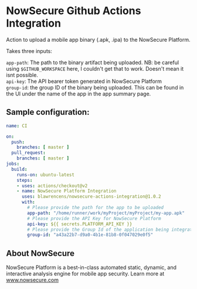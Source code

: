 # NowSecure Github Actions Integration

Action to upload a mobile app binary (.apk, .ipa) to the NowSecure Platform.

Takes three inputs:

`app-path`: The path to the binary artifact being uploaded. NB: be careful using `$GITHUB_WORKSPACE` here, I couldn't get that to work. Doesn't mean it isnt possible.  
`api-key`: The API bearer token generated in NowSecure Platform  
`group-id`: the group ID of the binary being uploaded. This can be found in the UI under the name of the app in the app summary page. 


## Sample configuration:

```yaml
name: CI

on:
  push:
    branches: [ master ]
  pull_request:
    branches: [ master ]
jobs:
  build:
    runs-on: ubuntu-latest
    steps:
    - uses: actions/checkout@v2
    - name: NowSecure Platform Integration
      uses: blawrencens/nowsecure-actions-integration@1.0.2
      with:
        # Please provide the path for the app to be uploaded
        app-path: "/home/runner/work/myProject/myProject/my-app.apk"
        # Please provide the API Key for NowSecure Platform
        api-key: ${{ secrets.PLATFORM_API_KEY }}
        # Please provide the Group Id of the application being integrated
        group-id: "a43a22b7-d9a0-4b1e-81b8-0f047029e0f5"
```

## About NowSecure

NowSecure Platform is a best-in-class automated static, dynamic, and interactive analysis engine for mobile app security. Learn more at www.nowsecure.com